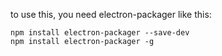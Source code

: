to use this, you need electron-packager like this:

	npm install electron-packager --save-dev
	npm install electron-packager -g
